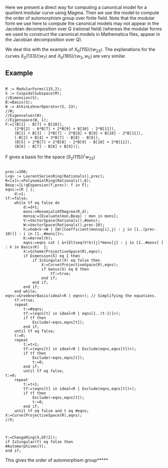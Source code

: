 Here we present a direct way for computing a canonical model for a quotient modular curve using Magma. Then we use the model to compute the order of automorphism group over finite field. Note that the modular form we use here to compute the canonical models may not appear in the Jacobian decomposition over Q (rational field) (whereas the modular forms we used to construct the canonical models in Mathematica files, appear in the Jacobian decomposition over Q).

We deal this with the example of $X_0(115)/\langle w_{23}\rangle$. The explanations for the curves $X_0(133)/\langle w_{7}\rangle$ and $X_0(165)/\langle w_{3},w_5\rangle$ are very similar.


## Example


````magma

M := ModularForms(115,2);
S := CuspidalSubspace(M);
//Dimension(S);
B:=Basis(S);
W := AtkinLehnerOperator(S, 23);
//W;
//Eigenvalues(W);
//Eigenspace(W, 1);
F:=[(B[1] - B[7] + B[10]),
    (2*B[2] - 6*B[7] + 2*B[9] + B[10] - 2*B[11]),
    (B[2] + B[3] - 2*B[7] - 2*B[8] + B[9] + B[10] - 2*B[11]),
    (-B[2] + B[4] + 3*B[7] - B[8] - B[9]),
    (B[5] + 2*B[7] + 2*B[8] - 2*B[9] - B[10] + 2*B[11]),
    (B[6] - B[7] - B[8] + B[9])];
````````````````
F gives a basis for the space $(S_2(115))^\langle w_{23}\rangle$
````magma

prec:=200;
L<q> := LaurentSeriesRing(Rationals(),prec);
R<[x]>:=PolynomialRing(Rationals(),6);
Bexp:=[L!qExpansion(f,prec): f in F];
eqns:=[R | ];
	d:=1;
tf:=false;
	while tf eq false do
		d:=d+1;
		mons:=MonomialsOfDegree(R,d);
		monsq:=[Evaluate(mon,Bexp) : mon in mons];
		V:=VectorSpace(Rationals(),#mons);
		W:=VectorSpace(Rationals(),prec-10);
		h:=hom<V->W | [W![Coefficient(monsq[i],j) : j in [1..(prec-10)]] : i in [1..#mons]]>;
		K:=Kernel(h);
		eqns:=eqns cat [ &+[Eltseq(V!k)[j]*mons[j] : j in [1..#mons] ] : k in Basis(K)  ];
		X:=Scheme(ProjectiveSpace(R),eqns);
		if Dimension(X) eq 1 then
			if IsSingular(X) eq false then
				X:=Curve(ProjectiveSpace(R),eqns);
				if Genus(X) eq 6 then
					tf:=true;
				end if;
			end if;
		end if;
	end while;
eqns:=GroebnerBasis(ideal<R | eqns>); // Simplifying the equations.
	tf:=true;
	repeat
		t:=#eqns;
		tf:=(eqns[t] in ideal<R | eqns[1..(t-1)]>);
		if tf then 
			Exclude(~eqns,eqns[t]);
		end if;
	until tf eq false;
	t:=0;
	repeat
		t:=t+1;
		tf:=(eqns[t] in ideal<R | Exclude(eqns,eqns[t])>);	
		if tf then
			Exclude(~eqns,eqns[t]);
			t:=0;
		end if;
        until tf eq false;
t:=0;
	repeat
		t:=t+1;
		tf:=(eqns[t] in ideal<R | Exclude(eqns,eqns[t])>);	
		if tf then
			Exclude(~eqns,eqns[t]);
			t:=0;
		end if;
	until tf eq false and t eq #eqns;
X:=Curve(ProjectiveSpace(R),eqns);
//X;



Y:=ChangeRing(X,GF(2));
if IsSingular(Y) eq false then
#Automorphisms(Y);
end if;
````````````````
This gives the order of automorphism group*****
